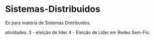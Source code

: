 # Sistemas-Distribuidos
Ex para matéria de Sistemas Distribuidos.

atividades:
3 - eleição de lider
4 - Eleição de Líder em Redes Sem-Fio
